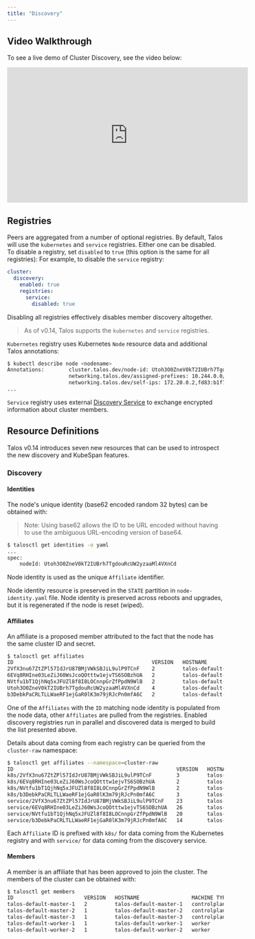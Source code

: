 ```yaml
---
title: "Discovery"
---
```


## Video Walkthrough

To see a live demo of Cluster Discovery, see the video below:

<iframe width="560" height="315" src="https://www.youtube.com/embed/GCBTrHhjawY" frameborder="0" allow="accelerometer; autoplay; clipboard-write; encrypted-media; gyroscope; picture-in-picture" allowfullscreen></iframe>

## Registries

Peers are aggregated from a number of optional registries.
By default, Talos will use the `kubernetes` and `service` registries.
Either one can be disabled.
To disable a registry, set `disabled` to `true` (this option is the same for all registries):
For example, to disable the `service` registry:

```yaml
cluster:
  discovery:
    enabled: true
    registries:
      service:
        disabled: true
```

Disabling all registries effectively disables member discovery altogether.

> As of v0.14, Talos supports the `kubernetes` and `service` registries.

`Kubernetes` registry uses Kubernetes `Node` resource data and additional Talos annotations:

```sh
$ kubectl describe node <nodename>
Annotations:        cluster.talos.dev/node-id: Utoh3O0ZneV0kT2IUBrh7TgdouRcUW2yzaaMl4VXnCd
                    networking.talos.dev/assigned-prefixes: 10.244.0.0/32,10.244.0.1/24
                    networking.talos.dev/self-ips: 172.20.0.2,fd83:b1f7:fcb5:2802:8c13:71ff:feaf:7c94
...
```

`Service` registry uses external [Discovery Service](../../learn-more/discovery/) to exchange encrypted information about cluster members.

## Resource Definitions

Talos v0.14 introduces seven new resources that can be used to introspect the new discovery and KubeSpan features.

### Discovery

#### Identities

The node's unique identity (base62 encoded random 32 bytes) can be obtained with:

> Note: Using base62 allows the ID to be URL encoded without having to use the ambiguous URL-encoding version of base64.

```sh
$ talosctl get identities -o yaml
...
spec:
    nodeId: Utoh3O0ZneV0kT2IUBrh7TgdouRcUW2yzaaMl4VXnCd
```

Node identity is used as the unique `Affiliate` identifier.

Node identity resource is preserved in the `STATE` partition in `node-identity.yaml` file.
Node identity is preserved across reboots and upgrades, but it is regenerated if the node is reset (wiped).

#### Affiliates

An affiliate is a proposed member attributed to the fact that the node has the same cluster ID and secret.

```sh
$ talosctl get affiliates
ID                                             VERSION   HOSTNAME                 MACHINE TYPE   ADDRESSES
2VfX3nu67ZtZPl57IdJrU87BMjVWkSBJiL9ulP9TCnF    2         talos-default-master-2   controlplane   ["172.20.0.3","fd83:b1f7:fcb5:2802:986b:7eff:fec5:889d"]
6EVq8RHIne03LeZiJ60WsJcoQOtttw1ejvTS6SOBzhUA   2         talos-default-worker-1   worker         ["172.20.0.5","fd83:b1f7:fcb5:2802:cc80:3dff:fece:d89d"]
NVtfu1bT1QjhNq5xJFUZl8f8I8LOCnnpGrZfPpdN9WlB   2         talos-default-worker-2   worker         ["172.20.0.6","fd83:b1f7:fcb5:2802:2805:fbff:fe80:5ed2"]
Utoh3O0ZneV0kT2IUBrh7TgdouRcUW2yzaaMl4VXnCd    4         talos-default-master-1   controlplane   ["172.20.0.2","fd83:b1f7:fcb5:2802:8c13:71ff:feaf:7c94"]
b3DebkPaCRLTLLWaeRF1ejGaR0lK3m79jRJcPn0mfA6C   2         talos-default-master-3   controlplane   ["172.20.0.4","fd83:b1f7:fcb5:2802:248f:1fff:fe5c:c3f"]
```

One of the `Affiliates` with the `ID` matching node identity is populated from the node data, other `Affiliates` are pulled from the registries.
Enabled discovery registries run in parallel and discovered data is merged to build the list presented above.

Details about data coming from each registry can be queried from the `cluster-raw` namespace:

```sh
$ talosctl get affiliates --namespace=cluster-raw
ID                                                     VERSION   HOSTNAME                 MACHINE TYPE   ADDRESSES
k8s/2VfX3nu67ZtZPl57IdJrU87BMjVWkSBJiL9ulP9TCnF        3         talos-default-master-2   controlplane   ["172.20.0.3","fd83:b1f7:fcb5:2802:986b:7eff:fec5:889d"]
k8s/6EVq8RHIne03LeZiJ60WsJcoQOtttw1ejvTS6SOBzhUA       2         talos-default-worker-1   worker         ["172.20.0.5","fd83:b1f7:fcb5:2802:cc80:3dff:fece:d89d"]
k8s/NVtfu1bT1QjhNq5xJFUZl8f8I8LOCnnpGrZfPpdN9WlB       2         talos-default-worker-2   worker         ["172.20.0.6","fd83:b1f7:fcb5:2802:2805:fbff:fe80:5ed2"]
k8s/b3DebkPaCRLTLLWaeRF1ejGaR0lK3m79jRJcPn0mfA6C       3         talos-default-master-3   controlplane   ["172.20.0.4","fd83:b1f7:fcb5:2802:248f:1fff:fe5c:c3f"]
service/2VfX3nu67ZtZPl57IdJrU87BMjVWkSBJiL9ulP9TCnF    23        talos-default-master-2   controlplane   ["172.20.0.3","fd83:b1f7:fcb5:2802:986b:7eff:fec5:889d"]
service/6EVq8RHIne03LeZiJ60WsJcoQOtttw1ejvTS6SOBzhUA   26        talos-default-worker-1   worker         ["172.20.0.5","fd83:b1f7:fcb5:2802:cc80:3dff:fece:d89d"]
service/NVtfu1bT1QjhNq5xJFUZl8f8I8LOCnnpGrZfPpdN9WlB   20        talos-default-worker-2   worker         ["172.20.0.6","fd83:b1f7:fcb5:2802:2805:fbff:fe80:5ed2"]
service/b3DebkPaCRLTLLWaeRF1ejGaR0lK3m79jRJcPn0mfA6C   14        talos-default-master-3   controlplane   ["172.20.0.4","fd83:b1f7:fcb5:2802:248f:1fff:fe5c:c3f"]
```

Each `Affiliate` ID is prefixed with `k8s/` for data coming from the Kubernetes registry and with `service/` for data coming from the discovery service.

#### Members

A member is an affiliate that has been approved to join the cluster.
The members of the cluster can be obtained with:

```sh
$ talosctl get members
ID                       VERSION   HOSTNAME                 MACHINE TYPE   OS                ADDRESSES
talos-default-master-1   2         talos-default-master-1   controlplane   Talos (v0.15.0)   ["172.20.0.2","fd83:b1f7:fcb5:2802:8c13:71ff:feaf:7c94"]
talos-default-master-2   1         talos-default-master-2   controlplane   Talos (v0.15.0)   ["172.20.0.3","fd83:b1f7:fcb5:2802:986b:7eff:fec5:889d"]
talos-default-master-3   1         talos-default-master-3   controlplane   Talos (v0.15.0)   ["172.20.0.4","fd83:b1f7:fcb5:2802:248f:1fff:fe5c:c3f"]
talos-default-worker-1   1         talos-default-worker-1   worker         Talos (v0.15.0)   ["172.20.0.5","fd83:b1f7:fcb5:2802:cc80:3dff:fece:d89d"]
talos-default-worker-2   1         talos-default-worker-2   worker         Talos (v0.15.0)   ["172.20.0.6","fd83:b1f7:fcb5:2802:2805:fbff:fe80:5ed2"]
```
